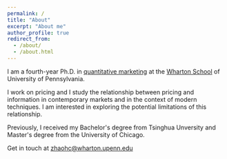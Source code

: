 ```yaml
---
permalink: /
title: "About"
excerpt: "About me"
author_profile: true
redirect_from: 
  - /about/
  - /about.html
---
```


I am a fourth-year Ph.D. in [quantitative marketing](https://marketing.wharton.upenn.edu/phd-program-in-marketing/) at the [Wharton School](https://www.wharton.upenn.edu/) of University of Pennsylvania. 

I work on pricing and I study the relationship between pricing and information in contemporary markets and in the context of modern techniques. I am interested in exploring the potential limitations of this relationship.

Previously, I received my Bachelor's degree from Tsinghua Unversity and Master's degree from the University of Chicago. 

Get in touch at [zhaohc@wharton.upenn.edu](mailto:zhaohc@wharton.upenn.edu)
